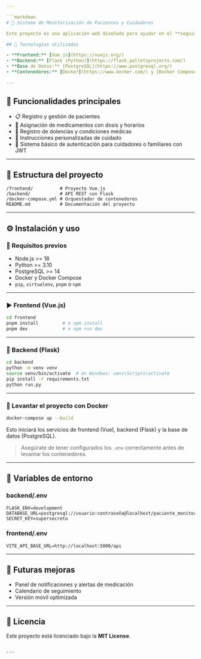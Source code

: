 ```yaml
---

```markdown
# 🏥 Sistema de Monitorización de Pacientes y Cuidadores

Este proyecto es una aplicación web diseñada para ayudar en el **seguimiento de pacientes o familiares enfermos**, permitiendo registrar información médica clave como medicamentos, dolencias e instrucciones de cuidado personalizado.

## 🧱 Tecnologías utilizadas

- **Frontend:** [Vue.js](https://vuejs.org/)  
- **Backend:** [Flask (Python)](https://flask.palletsprojects.com/)  
- **Base de Datos:** [PostgreSQL](https://www.postgresql.org/)
- **Contenedores:** [Docker](https://www.docker.com/) y [Docker Compose](https://docs.docker.com/compose/)

---
```


## 🚀 Funcionalidades principales

- 📋 Registro y gestión de pacientes
- 💊 Asignación de medicamentos con dosis y horarios
- 🤒 Registro de dolencias y condiciones médicas
- 📘 Instrucciones personalizadas de cuidado
- 🔐 Sistema básico de autenticación para cuidadores o familiares con JWT


---

## 📂 Estructura del proyecto

```
/frontend/          # Proyecto Vue.js
/backend/           # API REST con Flask
/docker-compose.yml # Orquestador de contenedores
README.md           # Documentación del proyecto
```

---

## ⚙️ Instalación y uso

### 🔧 Requisitos previos

- Node.js >= 18
- Python >= 3.10
- PostgreSQL >= 14
- Docker y Docker Compose
- `pip`, `virtualenv`, `pnpm` o `npm`

---

### ▶️ Frontend (Vue.js)

```bash
cd frontend
pnpm install         # o npm install
pnpm dev             # o npm run dev
```

---

### 🐍 Backend (Flask)

```bash
cd backend
python -m venv venv
source venv/bin/activate  # en Windows: venv\Scripts\activate
pip install -r requirements.txt
python run.py
```

---

### 🐳 Levantar el proyecto con Docker

```bash
docker-compose up --build
```

Esto iniciará los servicios de frontend (Vue), backend (Flask) y la base de datos (PostgreSQL).

> Asegúrate de tener configurados los `.env` correctamente antes de levantar los contenedores.

---


## 🔐 Variables de entorno

### backend/.env

```env
FLASK_ENV=development
DATABASE_URL=postgresql://usuario:contraseña@localhost/paciente_monitor
SECRET_KEY=supersecreto
```

### frontend/.env

```env
VITE_API_BASE_URL=http://localhost:5000/api
```

---

## 📌 Futuras mejoras

- Panel de notificaciones y alertas de medicación
- Calendario de seguimiento
- Versión móvil optimizada

---

## 📄 Licencia

Este proyecto está licenciado bajo la **MIT License**.
```

---
